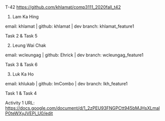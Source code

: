 T-42 https://github.com/khlamat/comp3111_2020fall_t42

1. Lam Ka Hing

email: khlamat | github: khlamat | dev branch: khlamat_feature1

Task 2 & Task 5

2. Leung Wai Chak

email: wcleungag | github: Ehrick | dev branch: wcleungag_feature1

Task 3 & Task 6

3. Luk Ka Ho

email: khlukab | github: ImCombo | dev branch: lkh_feature1

Task 1 & Task 4

Activity 1 URL: https://docs.google.com/document/d/1_2zPEU93FNGPCtt945bMJHsXLmalP0teWXyJVEPj_U0/edit
